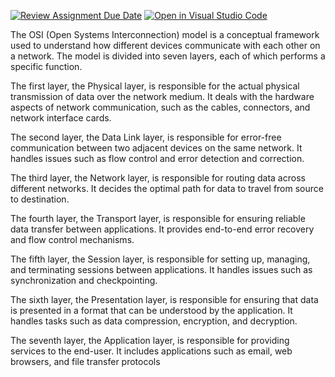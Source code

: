 [![Review Assignment Due Date](https://classroom.github.com/assets/deadline-readme-button-24ddc0f5d75046c5622901739e7c5dd533143b0c8e959d652212380cedb1ea36.svg)](https://classroom.github.com/a/XQFqmf_M)
[![Open in Visual Studio Code](https://classroom.github.com/assets/open-in-vscode-718a45dd9cf7e7f842a935f5ebbe5719a5e09af4491e668f4dbf3b35d5cca122.svg)](https://classroom.github.com/online_ide?assignment_repo_id=11081300&assignment_repo_type=AssignmentRepo)


The OSI (Open Systems Interconnection) model is a conceptual framework used to understand how different devices communicate with each other on a network. The model is divided into seven layers, each of which performs a specific function.

The first layer, the Physical layer, is responsible for the actual physical transmission of data over the network medium. It deals with the hardware aspects of network communication, such as the cables, connectors, and network interface cards.

The second layer, the Data Link layer, is responsible for error-free communication between two adjacent devices on the same network. It handles issues such as flow control and error detection and correction.

The third layer, the Network layer, is responsible for routing data across different networks. It decides the optimal path for data to travel from source to destination.

The fourth layer, the Transport layer, is responsible for ensuring reliable data transfer between applications. It provides end-to-end error recovery and flow control mechanisms.

The fifth layer, the Session layer, is responsible for setting up, managing, and terminating sessions between applications. It handles issues such as synchronization and checkpointing.

The sixth layer, the Presentation layer, is responsible for ensuring that data is presented in a format that can be understood by the application. It handles tasks such as data compression, encryption, and decryption.

The seventh layer, the Application layer, is responsible for providing services to the end-user. It includes applications such as email, web browsers, and file transfer protocols
